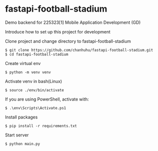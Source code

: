 # fastapi-football-stadium
Demo backend for 225323[1] Mobile Application Development (GD)

Introduce how to set up this project for development

Clone project and change directory to fastapi-football-stadium
```
$ git clone https://github.com/chanhuhu/fastapi-football-stadium.git
$ cd fastapi-football-stadium
```

Create virtual env
```
$ python -m venv venv
```

Activate venv in bash(Linux)
```
$ source ./env/bin/activate
```

If you are using PowerShell, activate with:
```
$ .\env\Scripts\Activate.ps1
```

Install packages
```
$ pip install -r requirements.txt
```

Start server
```
$ python main.py
```